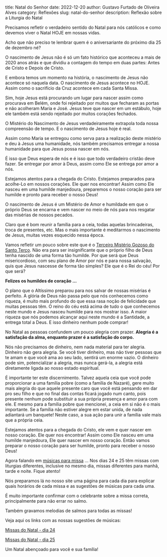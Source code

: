 title: Natal do Senhor
date: 2022-12-20
author: Gustavo Furtado de Oliveira Alves
category: Reflexões
slug: natal-do-senhor
description: Reflexão sobre a Liturgia do Natal


Precisamos refletir o verdadeiro sentido do Natal para nós católicos e como devemos viver o Natal HOJE em nossas vidas.

Acho que não preciso te lembrar quem é o aniversariante do próximo dia 25 de dezembro né?

O nascimento de Jesus não é só um fato histórico que aconteceu a mais de 2020 anos atrás e que dividiu a contagem do tempo em duas partes: 
Antes de Cristo e Depois de Cristo.

E embora temos um momento na história, o nascimento de Jesus não acontece só naquela data. O nascimento de Jesus acontece no HOJE. 
Assim como o sacrifício da Cruz acontece em cada Santa Missa.

Sim, hoje Jesus está procurando um lugar para nascer assim como procurava em Belém, 
onde foi rejeitado por muitos que fecharam as portas e não acolheram Maria e José. 
Jesus teve que nascer em um estábulo, hoje ele também está sendo rejeitado por muitos corações fechados.

O Mistério do Nascimento de Jesus verdadeiramente extrapola toda nossa compreensão de tempo. E o nascimento de Jesus hoje é real.

Assim como Maria se entregou como serva para a realização deste mistério e deu à Jesus uma humanidade, nós também precisamos entregar
a nossa humanidade para que Jesus possa nascer em nós.

É isso que Deus espera de nós e é isso que todo verdadeiro cristão deve fazer. 
Se entregar por amor à Deus, assim como Ele se entrega por amor a nós.

Estejamos atentos para a chegada do Cristo. Estejamos preparados para acolhe-Lo em nossos corações. 
Ele quer nos encontrar! Assim como Ele nasceu em uma humilde manjedoura, 
preparemos o nosso coração para ser humilde e pronto para receber o nosso Deus!

O nascimento de Jesus é um Mistério de Amor e humildade em que o próprio Deus se encarna e vem nascer no meio de nós 
para nos resgatar das misérias de nossos pecados.

Claro que é bom reunir a família para a ceia, todas aquelas brincadeiras, troca de presentes, etc. 
Mas o mais importante é meditarmos o nascimento de Jesus, muitas vezes esquecido nessa época.

Vamos refletir um pouco sobre este que é o [Terceiro Mistério Gozoso do Santo Terço](http://blog.musicasparamissa.com.br/o-instrumento-mais-importante-musico-catolico.html). 
Não era para ser insignificante que o próprio filho de Deus tenha nascido de uma forma tão humilde. 
Por que será que Deus misericordioso, com seu plano de Amor por nós e para nossa salvação, quis que Jesus nascesse de forma tão simples? 
Ele que é o Rei do céu! Por que será?

__Felizes os humildes de coração ...__

O plano que o Altíssimo preparou para nos salvar de nossas misérias é perfeito. 
A glória de Deus não passa pelo que nós conhecemos como riqueza, é muito mais profundo do que essa rasa noção de felicidade que muitas pessoas têm. 
O reino do céu está acima de tudo o que conhecemos neste mundo e Jesus nasceu humilde para nos mostrar isso. 
A maior riqueza que nós podemos alcançar aqui neste mundo é a Santidade, a entrega total a Deus. E isso dinheiro nenhum pode comprar!

No Natal as pessoas confundem um pouco alegria com prazer. **Alegria é a satisfação da alma, enquanto prazer é a satisfação do corpo.**

Nós não precisamos de dinheiro, nem nada material para ter alegria. Dinheiro não gera alegria. 
Se você tiver dinheiro, mas não tiver pessoas que te amam e que você ama ao seu lado, sentirá um enorme vazio.
O dinheiro pode sim, potencializar a alegria, mas nunca gerá-la, a alegria está diretamente ligada ao nosso estado espiritual.

É importante ter este discernimento. Talvez aquela ceia que você pode proporcionar a uma família pobre (como a família de Nazaré), 
gere muito mais alegria do que aquele presente caro que você está pensando em dar pro seu filho e que no final das contas ficará jogado num canto, 
pois presente nenhum pode substituir a sua própria presença e amor para com ele. 
E mesmo para a família pobre que mencionei, a ceia em si não é o mais importante. 
Se a família não estiver alegre em estar unida, de nada adiantará um banquete! 
Neste caso, a sua ação para unir a família vale mais que a própria ceia.

Estejamos atentos para a chegada do Cristo, ele vem e quer nascer em nosso coração. Ele quer nos encontrar! 
Assim como Ele nasceu em uma humilde manjedoura, Ele quer nascer em nosso coração. 
Então vamos preparar o nosso coração para ser humilde, pronto para receber o nosso Deus!

Agora falando em [músicas para missa](http://www.musicasparamissa.com.br/) ... Nos dias 24 e 25 têm missas com liturgias diferentes, inclusive no mesmo dia, 
missas diferentes para manhã, tarde e noite. Fique atento!

Nós preparamos lá no nosso site uma página para cada dia para explicar quais horários de cada missa e as sugestões de músicas para cada uma.

É muito importante confirmar com o celebrante sobre a missa correta, principalmente para não errar no salmo.

Também gravamos melodias de salmos para todas as missas!

Veja aqui os links com as nossas sugestões de músicas:

[Missas do Natal - dia 24](http://www.musicasparamissa.com.br/sugestoes-para/missas-do-natal-dia-24/)

[Missas do Natal - dia 25](http://www.musicasparamissa.com.br/sugestoes-para/missas-do-natal-dia-25/)

Um Natal abençoado para você e sua família!

